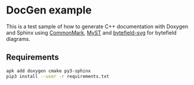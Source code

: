 # DocGen example

This is a test sample of how to generate C++ documentation with Doxygen
and Sphinx using [CommonMark](https://commonmark.org), [MyST](https://mystmd.org/) and
[bytefield-svg](https://bytefield-svg.deepsymmetry.org) for bytefield diagrams.

## Requirements

```sh
apk add doxygen cmake py3-sphinx
pip3 install --user -r requirements.txt
```
